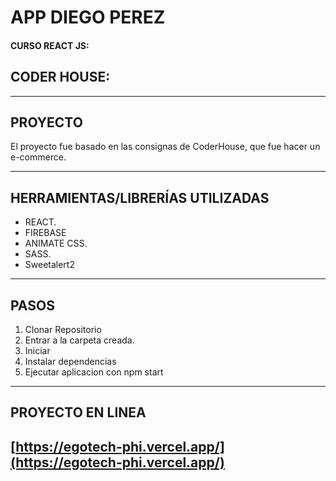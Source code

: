 # APP DIEGO PEREZ

#### CURSO REACT JS:

## CODER HOUSE:

---

## PROYECTO

El proyecto fue basado en las consignas de CoderHouse, que fue hacer un e-commerce.

---

## HERRAMIENTAS/LIBRERÍAS UTILIZADAS

- REACT.
- FIREBASE
- ANIMATE CSS.
- SASS.
- Sweetalert2

---

## PASOS

1. Clonar Repositorio
2. Entrar a la carpeta creada.
3. Iniciar
4. Instalar dependencias
5. Ejecutar aplicacion con npm start

---

## PROYECTO EN LINEA

## [https://egotech-phi.vercel.app/](https://egotech-phi.vercel.app/)
